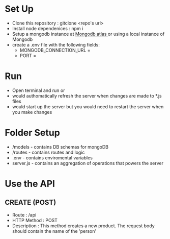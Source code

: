 # Set Up
- Clone this repository : gitclone <repo's url>
- Install node dependenices : npm i
- Setup a mongodb instance at <a href="https://cloud.mongodb.com/"> Mongodb atlas </a> or using a local instance of Mongodb 
- create a .env file with the following fields:
    - MONGODB_CONNECTION_URL = <Mongodb connection Url>
    - PORT = <desired port number>

# Run
 - Open terminal and run <nodemon server.js> or <node server.js>
 - <nodemon server.js> would authomatically refresh the server when changes are made to *.js files
 - <node server.js>  would start up the server but you would need to restart the server when you make changes

 # Folder Setup
 - /models - contains DB schemas for mongoDB
 - /routes - contains routes and logic
 - .env - contains enviromental variables
 - server.js - contains an aggregation of operations that powers the server


# Use the  API
## CREATE (POST)
- Route : /api
- HTTP Method : POST
- Description : This method creates a new product. The request body should contain the name of the 'person'